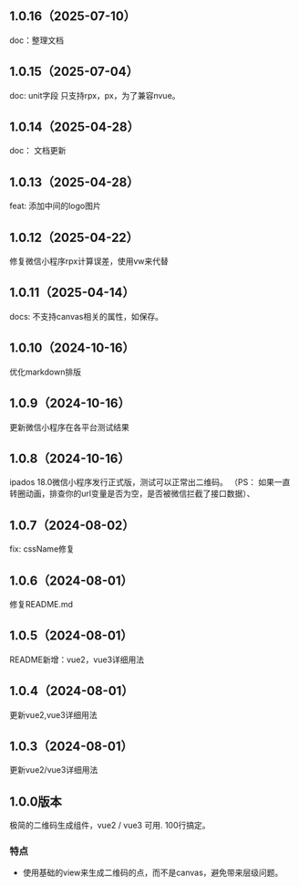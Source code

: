 ## 1.0.16（2025-07-10）
doc：整理文档
## 1.0.15（2025-07-04）
doc: unit字段 只支持rpx，px，为了兼容nvue。
## 1.0.14（2025-04-28）
doc： 文档更新
## 1.0.13（2025-04-28）
feat: 添加中间的logo图片
## 1.0.12（2025-04-22）
修复微信小程序rpx计算误差，使用vw来代替
## 1.0.11（2025-04-14）
docs: 不支持canvas相关的属性，如保存。
## 1.0.10（2024-10-16）
优化markdown排版
## 1.0.9（2024-10-16）
更新微信小程序在各平台测试结果
## 1.0.8（2024-10-16）
ipados 18.0微信小程序发行正式版，测试可以正常出二维码。 （PS： 如果一直转圈动画，排查你的url变量是否为空，是否被微信拦截了接口数据）、 
## 1.0.7（2024-08-02）
fix: cssName修复
## 1.0.6（2024-08-01）
修复README.md
## 1.0.5（2024-08-01）
README新增：vue2，vue3详细用法
## 1.0.4（2024-08-01）
更新vue2,vue3详细用法
## 1.0.3（2024-08-01）
更新vue2/vue3详细用法
## 1.0.0版本
极简的二维码生成组件，vue2 / vue3 可用. 100行搞定。
### 特点
- 使用基础的view来生成二维码的点，而不是canvas，避免带来层级问题。